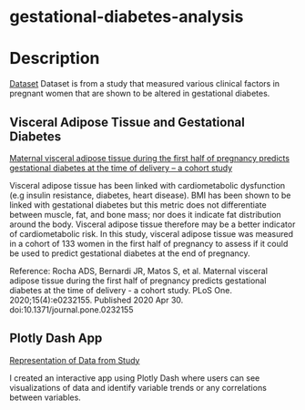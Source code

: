 # gestational-diabetes-analysis

# Description
[Dataset](https://physionet.org/content/maternal-visceral-adipose/1.0.0/)
Dataset is from a study that measured various clinical factors in pregnant women that are shown to be altered in gestational diabetes.

## Visceral Adipose Tissue and Gestational Diabetes
[Maternal visceral adipose tissue during the first half of pregnancy predicts gestational diabetes at the time of delivery – a cohort study](https://www.ncbi.nlm.nih.gov/pmc/articles/PMC7192370/)

Visceral adipose tissue has been linked with cardiometabolic dysfunction (e.g insulin resistance, diabetes, heart disease). BMI has been shown to be linked with gestational diabetes but this metric does not differentiate between muscle, fat, and bone mass; nor does it indicate fat distribution around the body. Visceral adipose tissue therefore may be a better indicator of cardiometabolic risk. In this study, visceral adipose tissue was measured in a cohort of 133 women in the first half of pregnancy to assess if it could be used to predict gestational diabetes at the end of pregnancy.

Reference: Rocha ADS, Bernardi JR, Matos S, et al. Maternal visceral adipose tissue during the first half of pregnancy predicts gestational diabetes at the time of delivery - a cohort study. PLoS One. 2020;15(4):e0232155. Published 2020 Apr 30. doi:10.1371/journal.pone.0232155

## Plotly Dash App
[Representation of Data from Study](https://gdm-dashboard-app-a7c46dcffb83.herokuapp.com/)

I created an interactive app using Plotly Dash where users can see visualizations of data and identify variable trends or any correlations between variables.

